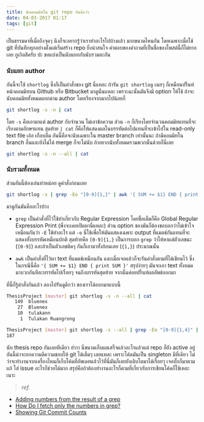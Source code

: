 ```yaml
---
title: นับคอมมิทใน git repo กันดีกว่า
date: 04-03-2017 01:17
tags: [git]
---
```


เป็นธรรมดาที่เมื่อถึงจุดๆ นึงก็จะอยากรู้ว่าเราทำอะไรไปบ้างแล้ว มากขนาดไหนกัน โดยเฉพาะเมื่อใช้ git ที่บันทึกทุกอย่างตั้งแต่เริ่มสร้าง repo ยิ่งน่าสนใจ คำตอบของคำถามที่เป็นชื่อของโพสต์นี้ก็ไม่ยากเลย กูเกิลสิครับ ปะ ขอแบ่งเป็นนับแยกกับนับรวมละกัน

### นับแยก author
อันนี้จะใช้ `shortlog` ซึ่งก็เป็นคำสั่งของ git นี่แหละ ถ้ารัน `git shortlog` เฉยๆ ก็เหมือนปริ้นท์หน้าคอมมิทบน Github หรือ Bitbucket มาดูนั่นแหละ เพราะฉะนั้นมันจึงมี option ให้ใช้ ถ้าจะนับคอมมิททั้งหมดแยกตาม author โดยเรียงจากมากไปน้อยก็

```sh
git shortlog -s -n | cat
```

โดย `-s` คือเอามาแต่ author กับจำนวน ไม่เอาข้อความ ส่วน `-n` ก็เรียงโดยจำนวนคอมมิทแทนที่จะเรียงตามอักษรแทน สุดท้าย `| cat` ก็คือให้แสดงผลในบรรทัดต่อไปแทนที่จะเข้าไปใน read-only text file เอ้อ เกือบลืม อันนี้คือจะนับเฉพาะใน master branch เท่านั้นนะ ถ้ามีคอมมิทใน branch อื่นและยังไม่ได้ merge ก็จะไม่นับ ถ้าอยากนับทั้งหมดรวมพวกนั้นด้วยก็นี่เลย

```sh
git shortlog -s -n --all | cat
```

### นับรวมทั้งหมด
ส่วนอันนี้ต้องเล่นท่าหน่อย ดูคำสั่งก่อนเลย

```sh
git shortlog -s | grep -Eo "[0-9]{1,}" | awk '{ SUM += $1} END { print SUM }'
```

มาดูกันมันคืออะไรบ้าง

- `grep` เป็นคำสั่งที่ไว้ใช้ทำเกี่ยวกับ Regular Expression โดยชื่อเต็มก็คือ Global Regular Expression Print (พึ่งจะเคยเปิดหานี่แหละ) ส่วน option ของมันก็ต้องขอบอกว่าไม่เข้าใจเหมือนกันว่า `-E` ใช้ทำอะไร แต่ `-o` นี่ใช้เพื่อให้มันแสดงเฉพาะ output ที่แมตช์กันแทนที่จะแสดงทั้งบรรทัดเหมือนปกติ สุดท้ายคือ `[0-9]{1,}` เป็นการบอก `grep` ว่าให้หาแต่ตัวเลขนะ (`[0-9]`) และถ้าเป็นตัวเลขติดๆ กันก็เอามาทั้งก้อนเลย (`{1,}`) ประมาณนั้น

- `awk` เป็นคำสั่งที่ไว้หา text ที่แมตช์เหมือนกัน และเมื่อเจอแล้วก็จะรันคำสั่งตามที่ได้เขียนไว้ ซึ่งในกรณีนี้คือ `'{ SUM += $1} END { print SUM }'` สรุปง่ายๆ มันจะเอา text ทั้งหมดมาบวกกันทีละบรรทัดไปเรื่อยๆ จนถึงบรรทัดสุดท้าย จากนั้นค่อยปริ้นท์ผลลัพธ์ออกมา

ที่นี้ก็รู้คำสั่งกันแล้ว ลองไปรันดูดีกว่า ของเราได้ออกมาแบบนี้

```sh
ThesisProject [master] git shortlog -s -n --all | cat
   149  bluenex
    27  Bluenex
    10  tulakann
     1  Tulakan Ruangrong

ThesisProject [master] git shortlog -s --all | grep -Eo "[0-9]{1,4}" | awk '{ SUM += $1} END { print SUM }'
187
```

นับ thesis repo กันเลยทีเดียว ฮ่าาา นี่ขนาดเก็บผลเสร็จแล้วอะไรแล้วแต่ repo ก็ยัง active อยู่ อันนี้น่าจะยกความดีความชอบให้ git ได้เต็มๆ เลยแหละ เพราะโค้ดมันเป็น singleton มีที่เดียว ไม่ว่าจะทำงานจากเครื่องไหนก็เก็บโค้ดที่อัพเดทแล้วไว้ที่นี่มันก็เลยยังเติบโตมาได้เรื่อยๆ เจอบั๊กก็มาตามแก้ ใส่ issue อะไรก็ช่วยได้มาก สรุปคือถ้าต้องทำงานอะไรก็ตามที่เกี่ยวกับการเขียนโค้ดก็ใช้เหอะ เนาะ

> *ref.*
- [Adding numbers from the result of a grep](http://unix.stackexchange.com/questions/4840/adding-numbers-from-the-result-of-a-grep)
- [How Do I fetch only the numbers in grep?](http://askubuntu.com/questions/184204/how-do-i-fetch-only-the-numbers-in-grep)
- [Showing Git Commit Counts](http://zanshin.net/2012/06/08/showing-git-commit-counts/)

